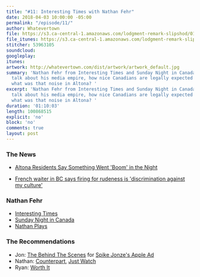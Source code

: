 ```yaml
---
title: "#11: Interesting Times with Nathan Fehr"
date: 2018-04-03 10:00:00 -05:00
permalink: "/episode/11/"
author: Whatevertown
file: https://s3.ca-central-1.amazonaws.com/lodgment-remark-slipshod/011.mp3
file_itunes: https://s3.ca-central-1.amazonaws.com/lodgment-remark-slipshod/011.m4a
stitcher: 53963105
soundcloud: 
googleplay: 
itunes: 
artwork: http://whatevertown.com/dist/artwork/artwork_default.jpg
summary: 'Nathan Fehr from Interesting Times and Sunday Night in Canada join us to
  talk about his media empire, how nice Canadians are legally expected to be, and
  what was that noise in Altona? '
excerpt: 'Nathan Fehr from Interesting Times and Sunday Night in Canada join us to
  talk about his media empire, how nice Canadians are legally expected to be, and
  what was that noise in Altona? '
duration: '01:10:03'
length: 100868515
explicit: 'no'
block: 'no'
comments: true
layout: post
---
```


### The News

- [Altona Residents Say Something Went 'Boom' in the Night](https://www.pembinavalleyonline.com/local/altona-residents-say-something-went-boom-in-the-night)

- [French waiter in BC says firing for rudeness is 'discrimination against my culture'](https://www.theguardian.com/world/2018/mar/26/french-waiter-says-firing-for-rudeness-is-discrimination-against-my-culture?CMP=share_btn_fb)

### Nathan Fehr

- [Interesting Times](http://interestingtimes.ca/)
- [Sunday Night in Canada](https://www.diym.tv/shows/sundaynightincanada/)
- [Nathan Plays](https://www.youtube.com/channel/UCW4wyjzTgbAihmzT16FE9Bg/playlists)

### The Recommendations
- Jon: [The Behind The Scenes](http://www.adweek.com/creativity/this-look-inside-spike-jonzes-apple-ad-is-as-fascinating-as-the-film-itself/) for [Spike Jonze's Apple Ad](https://www.youtube.com/watch?v=305ryPvU6A8)
- Nathan: [Counterpart](https://www.youtube.com/watch?v=c3Bu2DOM66g), [Just Watch](https://www.justwatch.com)
- Ryan: [Worth It](https://www.buzzfeed.com/worthit)
